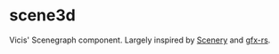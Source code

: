 scene3d
=======

Vicis' Scenegraph component.  Largely inspired by [Scenery](https://github.com/scenerygraphics/scenery) and
[gfx-rs](https://github.com/gfx-rs/gfx).
